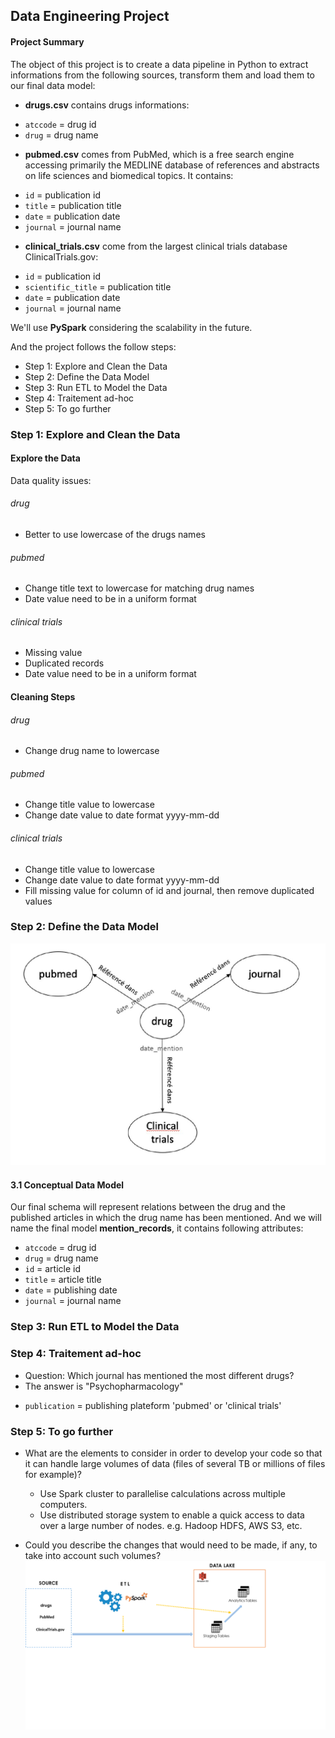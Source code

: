 ## Data Engineering Project

#### Project Summary

The object of this project is to create a data pipeline in Python to extract informations from the following sources,
transform them and load them to our final data model:

- **drugs.csv** contains drugs informations:
 * `atccode` = drug id
 * `drug` = drug name

- **pubmed.csv** comes from PubMed, which is a free search engine accessing primarily the MEDLINE database of references and abstracts on life sciences and biomedical topics. It contains:
 * `id` = publication id
 * `title` = publication title
 * `date` = publication date
 * `journal` = journal name
 
- **clinical_trials.csv** come from the largest clinical trials database ClinicalTrials.gov:
 * `id` = publication id
 * `scientific_title` = publication title
 * `date` = publication date
 * `journal` = journal name

We'll use **PySpark** considering the scalability in the future.
 
And the project follows the follow steps:
* Step 1: Explore and Clean the Data
* Step 2: Define the Data Model
* Step 3: Run ETL to Model the Data
* Step 4: Traitement ad-hoc
* Step 5: To go further

### Step 1: Explore and Clean the Data
#### Explore the Data 
Data quality issues:
###### drug
- Better to use lowercase of the drugs names

###### pubmed
- Change title text to lowercase for matching drug names
- Date value need to be in a uniform format

###### clinical trials
- Missing value
- Duplicated records
- Date value need to be in a uniform format

#### Cleaning Steps

###### drug
- Change drug name to lowercase

###### pubmed
- Change title value to lowercase
- Change date value to date format yyyy-mm-dd

###### clinical trials
- Change title value to lowercase
- Change date value to date format yyyy-mm-dd
- Fill missing value for column of id and journal, then remove duplicated values 

### Step 2: Define the Data Model
![Tux, the Linux mascot](schema.PNG)
#### 3.1 Conceptual Data Model
Our final schema will represent relations between the drug and the published articles in which the drug name has been mentioned.
And we will name the final model **mention_records**, it contains following attributes:
 * `atccode` = drug id
 * `drug` = drug name
 * `id` = article id
 * `title` = article title
 * `date` = publishing date
 * `journal` = journal name
 
 ### Step 3: Run ETL to Model the Data
 
 ### Step 4: Traitement ad-hoc
 - Question: Which journal has mentioned the most different drugs?
 - The answer is "Psychopharmacology"
 * `publication` = publishing plateform 'pubmed' or 'clinical trials'
 
### Step 5: To go further
* What are the elements to consider in order to develop your code so that it can handle large volumes of data (files of several TB or millions of files for example)?
    - Use Spark cluster to parallelise calculations across multiple computers.
    - Use distributed storage system to enable a quick access to data over a large number of nodes. e.g. Hadoop HDFS, AWS S3, etc.
    
* Could you describe the changes that would need to be made, if any, to take into account such volumes? 
![Tux, the Linux mascot](datalake.png)
